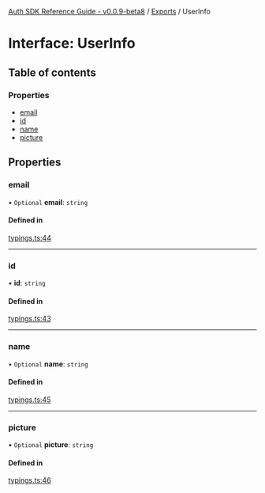 [Auth SDK Reference Guide - v0.0.9-beta8](../README.md) / [Exports](../modules.md) / UserInfo

# Interface: UserInfo

## Table of contents

### Properties

- [email](UserInfo.md#email)
- [id](UserInfo.md#id)
- [name](UserInfo.md#name)
- [picture](UserInfo.md#picture)

## Properties

### email

• `Optional` **email**: `string`

#### Defined in

[typings.ts:44](https://github.com/arcana-network/auth/blob/0d1ad75/src/typings.ts#L44)

---

### id

• **id**: `string`

#### Defined in

[typings.ts:43](https://github.com/arcana-network/auth/blob/0d1ad75/src/typings.ts#L43)

---

### name

• `Optional` **name**: `string`

#### Defined in

[typings.ts:45](https://github.com/arcana-network/auth/blob/0d1ad75/src/typings.ts#L45)

---

### picture

• `Optional` **picture**: `string`

#### Defined in

[typings.ts:46](https://github.com/arcana-network/auth/blob/0d1ad75/src/typings.ts#L46)

